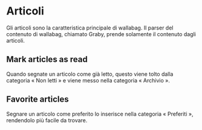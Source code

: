 # Articoli

Gli articoli sono la caratteristica principale di wallabag. Il parser del contenuto di wallabag, chiamato Graby, prende solamente il contenuto dagli articoli.

## Mark articles as read

Quando segnate un articolo come già letto, questo viene tolto dalla categoria « Non letti » e viene messo nella categoria « Archivio ».

## Favorite articles

Segnare un articolo come preferito lo inserisce nella categoria « Preferiti », rendendolo più facile da trovare.
